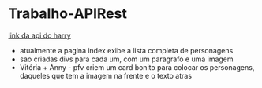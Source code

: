 # Trabalho-APIRest

[link da api do harry](https://hp-api.onrender.com/)

- atualmente a pagina index exibe a lista completa de personagens
- sao criadas divs para cada um, com um paragrafo e uma imagem
- Vitória + Anny - pfv criem um card bonito para colocar os personagens, daqueles que tem a imagem na frente e o texto atras
